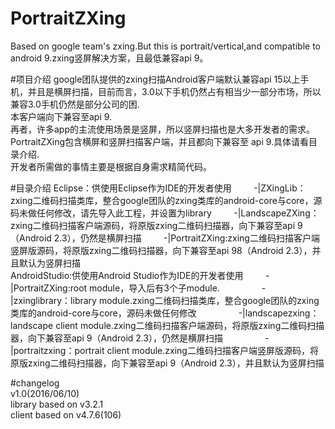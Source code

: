 # PortraitZXing
Based on google team's zxing.But this is portrait/vertical,and compatible to android 9.zxing竖屏解决方案，且最低兼容api 9。

#项目介绍
google团队提供的zxing扫描Android客户端默认兼容api 15以上手机，并且是横屏扫描，目前而言，3.0以下手机仍然占有相当少一部分市场，所以兼容3.0手机仍然是部分公司的困.
</br>本客户端向下兼容至api 9.
</br>再者，许多app的主流使用场景是竖屏，所以竖屏扫描也是大多开发者的需求。
</br>PortraitZXing包含横屏和竖屏扫描客户端，并且都向下兼容至 api 9.具体请看目录介绍.
</br>开发者所需做的事情主要是根据自身需求精简代码。

#目录介绍
Eclipse：供使用Eclipse作为IDE的开发者使用
&nbsp;&nbsp;&nbsp;&nbsp;&nbsp;&nbsp;&nbsp;&nbsp;-|ZXingLib：zxing二维码扫描类库，整合google团队的zxing类库的android-core与core，源码未做任何修改，请先导入此工程，并设置为library
&nbsp;&nbsp;&nbsp;&nbsp;&nbsp;&nbsp;&nbsp;&nbsp;-|LandscapeZXing：zxing二维码扫描客户端源码，将原版zxing二维码扫描器，向下兼容至api 9（Android 2.3），仍然是横屏扫描
&nbsp;&nbsp;&nbsp;&nbsp;&nbsp;&nbsp;&nbsp;&nbsp;-|PortraitZXing:zxing二维码扫描客户端竖屏版源码，将原版zxing二维码扫描器，向下兼容至api 98（Android 2.3），并且默认为竖屏扫描
</br>
AndroidStudio:供使用Android Studio作为IDE的开发者使用
&nbsp;&nbsp;&nbsp;&nbsp;&nbsp;&nbsp;&nbsp;&nbsp;-|PortraitZXing:root module，导入后有3个子module.
&nbsp;&nbsp;&nbsp;&nbsp;&nbsp;&nbsp;&nbsp;&nbsp;&nbsp;&nbsp;&nbsp;&nbsp;&nbsp;&nbsp;&nbsp;&nbsp;-|zxinglibrary：library module.zxing二维码扫描类库，整合google团队的zxing类库的android-core与core，源码未做任何修改
&nbsp;&nbsp;&nbsp;&nbsp;&nbsp;&nbsp;&nbsp;&nbsp;&nbsp;&nbsp;&nbsp;&nbsp;&nbsp;&nbsp;&nbsp;&nbsp;-|landscapezxing：landscape client module.zxing二维码扫描客户端源码，将原版zxing二维码扫描器，向下兼容至api 9（Android 2.3），仍然是横屏扫描
&nbsp;&nbsp;&nbsp;&nbsp;&nbsp;&nbsp;&nbsp;&nbsp;&nbsp;&nbsp;&nbsp;&nbsp;&nbsp;&nbsp;&nbsp;&nbsp;-|portraitzxing：portrait client module.zxing二维码扫描客户端竖屏版源码，将原版zxing二维码扫描器，向下兼容至api 9（Android 2.3），并且默认为竖屏扫描

#changelog</br>
v1.0(2016/06/10)</br>
library based on v3.2.1</br>
client based on v4.7.6(106)
